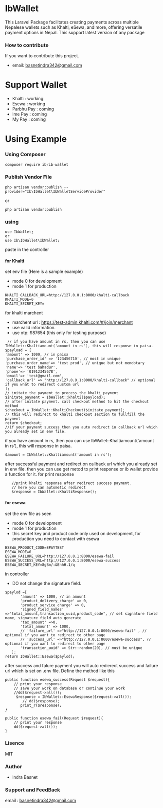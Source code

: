 # IbWallet

This Laravel Package facilitates creating payments across multiple Nepalese wallets such as Khalti, eSewa, and more, offering versatile payment options in Nepal.
This support latest version of any package

### How to contribute

If you want to contribute this project. 
* email: basnetindra342@gmail.com

# Support Wallet
- Khalti : working
- Esewa : working 
- Parbhu Pay : coming
- Ime Pay : coming
- My Pay : coming

# Using Example

### Using Composer

```javascript
composer require ib/ib-wallet
```

### Publish Vendor File
```
php artisan vendor:publish --provider="Ib\IbWallet\IbWalletServiceProvider"
```
or 
```
php artisan vendor:publish
```
### using

```
use IbWallet;
or
use Ib\IbWallet\IbWallet;
```
paste in the controller
#### for Khalti

set env file (Here is a sample example)
* mode 0 for development
* mode 1 for production
```
KHALTI_CALLBACK_URL=http://127.0.0.1:8000/khalti-callback 
KHALTI_MODE=0
KHALTI_SECRET_KEY=

```
for khalti marchent 
* marchent url : https://test-admin.khalti.com/#/join/merchant
* use valid information.
* use otp: 987654  (this only for testing purpose)

```
 // if you have amount in rs, then you can use IbWallet::Khaltiamount('amount in rs'), this will response in paisa.
$payload = [
'amount' => 1000, // in paisa
'purchase_order_id' => '123456710', // most in unique
'purchase_order_name'=> 'test prod', // unique but not mendotary
'name'=> 'test bahadur', 
'phone'=> '01912345678',
'email'=> 'test@gmail.com',
'callback_url' => "http://127.0.0.1:8000/khalti-callback" // optional if you wnat to redirect custom url
];
// initate the payment to process the khalti payment
$initate_payment = IbWallet::khalti($payload);
// after initate payment. call checkout method to hit the checkout method
$checkout = IbWallet::KhaltiCheckout($initate_payment);
// this will redirect to khalti checkout section to fullfill the payment 
return $checkout;
//if your payment success then you auto redirect in callback url which you already set in env file.

```
 if you have amount in rs, then you can use IbWallet::Khaltiamount('amount in rs'), this will response in paisa.

 ```
 $amount = IbWallet::Khaltiamount('amount in rs');
 ```
 after successful payment and redirect on callback url which you already set in env file.
 then you can use get metod to print response or ib wallet provide a function for it.
 for print response
 ```
    //print khalti response after redirect success payment. 
    // here you can autometic redirect
    $response = IbWallet::KhaltiResponse();
 ```

 #### for esewa
 set the env file as seen
 * mode 0 for development
 * mode 1 for production
 * this secret key and product code only used on development, for production you need to contact with esewa
 ```
ESEWA_PRODUCT_CODE=EPAYTEST
ESEWA_MODE=0
ESEWA_FAILURE_URL=http://127.0.0.1:8000/esewa-fail
ESEWA_SUCCESS_URL=http://127.0.0.1:8000/esewa-success
ESEWA_SECRET_KEY=8gBm/:&EnhH.1/q
 ```

 in controller
 * DO not change the signature field. 
 ``` 
 $paylod =[
        'amount' => 1000, // in amount 
        'product_delivery_charge' => 0,
        'product_service_charge' => 0,
        'signed_field_names' =>"total_amount,transaction_uuid,product_code", // set signature field name, signature field auto generate
        'tax_amount' =>0,
        'total_amount' => 1000,
        // 'failure_url' =>"http://127.0.0.1:8000/esewa-fail" , // optional if you want to redirect to other page
        // 'success_url' =>"http://127.0.0.1:8000/esewa-success", // optional if you want to redirect to other page
        'transaction_uuid' => Str::random(20), // must be unique
    ];
return IbWallet::Esewa($paylod);

```
after success and falure payment you will auto redierect success and failure url which is set on .env file. Define the method like this
```
public function esewa_success(Request $request){
    // print your response
    // save your work on database or continue your work
    //dd($request->all());
     $response = IbWallet::EsewaResponse($request->all());
        // dd($response);
       print_r($response);
}

public function esewa_fail(Request $request){
    // print your response
    dd($request->all());
}

```
### Lisence
MIT

### Author
- Indra Basnet

### Support and FeedBack
email : basnetindra342@gmail.com

